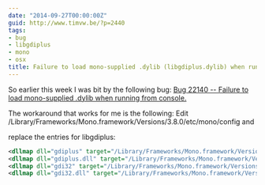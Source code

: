```yaml
---
date: "2014-09-27T00:00:00Z"
guid: http://www.timvw.be/?p=2440
tags:
- bug
- libgdiplus
- mono
- osx
title: Failure to load mono-supplied .dylib (libgdiplus.dylib) when running from console
---
```

So earlier this week I was bit by the following bug: [Bug 22140 -- Failure to load mono-supplied .dylib when running from console.](https://bugzilla.xamarin.com/show_bug.cgi?id=22140)

The workaround that works for me is the following: Edit /Library/Frameworks/Mono.framework/Versions/3.8.0/etc/mono/config and
  
replace the entries for libgdiplus:

```xml
<dllmap dll="gdiplus" target="/Library/Frameworks/Mono.framework/Versions/3.8.0/lib/libgdiplus.dylib" os="!windows"/>
<dllmap dll="gdiplus.dll" target="/Library/Frameworks/Mono.framework/Versions/3.8.0/lib/libgdiplus.dylib" os="!windows"/>
<dllmap dll="gdi32" target="/Library/Frameworks/Mono.framework/Versions/3.8.0/lib/libgdiplus.dylib" os="!windows"/>
<dllmap dll="gdi32.dll" target="/Library/Frameworks/Mono.framework/Versions/3.8.0/lib/libgdiplus.dylib" os="!windows"/>
```